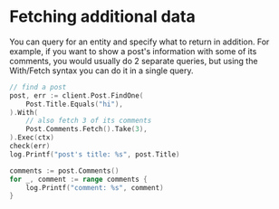 # Fetching additional data

You can query for an entity and specify what to return in addition. For example, if you want to show a post's information with some of its comments, you would usually do 2 separate queries, but using the With/Fetch syntax you can do it in a single query.

```go
// find a post
post, err := client.Post.FindOne(
    Post.Title.Equals("hi"),
).With(
    // also fetch 3 of its comments
    Post.Comments.Fetch().Take(3),
).Exec(ctx)
check(err)
log.Printf("post's title: %s", post.Title)

comments := post.Comments()
for _, comment := range comments {
    log.Printf("comment: %s", comment)
}
```
